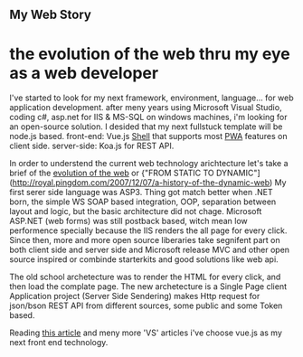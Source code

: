 ## My Web Story

# the evolution of the web thru my eye as a web developer

I've started to look for my next framework, environment, language... for web application development.
after meny years using Microsoft Visual Studio, coding c#, asp.net for IIS & MS-SQL on windows machines, i'm looking for an open-source solution.
I desided that my next fullstuck template will be node.js based.
front-end: Vue.js [Shell](https://developers.google.com/web/updates/2015/11/app-shell) that supports most [PWA](https://developers.google.com/web/progressive-web-apps/) features on client side.
server-side: Koa.js for REST API.

In order to understend the current web technology arichtecture let's take a brief of the [evolution of the web](http://www.evolutionoftheweb.com) or {"FROM STATIC TO DYNAMIC"](http://royal.pingdom.com/2007/12/07/a-history-of-the-dynamic-web)
My first serer side language was ASP3.
Thing got match better when .NET born, the simple WS SOAP based integration, OOP, separation between layout and logic, but the basic architecture did not chage.
Microsoft ASP.NET (web forms) was still postback based, witch mean low performence specially because the IIS renders the all page for every click.
Since then, more and more open source liberaries take segnifent part on both client side and server side and Microsoft release MVC and other open source inspired or combinde starterkits and good solutions like web api.

The old school archetecture was to render the HTML for every click, and then load the complate page.
The new archetecture is a Single Page client Application project (Server Side Sendering) makes Http request for json/bson REST API from different sources, some public and some Token based.



Reading [this article](https://medium.com/@harryho2/angular-vs-react-vs-vue-f470f5b74bf6) and meny more 'VS' articles i've choose vue.js as my next front end technology.





